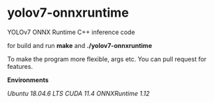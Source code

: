 # yolov7-onnxruntime
YOLOv7 ONNX Runtime C++ inference code

for build and run **make** and **./yolov7-onnxruntime**

To make the program more flexible, args etc. You can pull request for features.


**Environments**

_Ubuntu 18.04.6 LTS
CUDA 11.4
ONNXRuntime 1.12_

